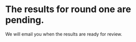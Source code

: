 # The results for round one are pending. 

We will email you when the results are ready for review. 

